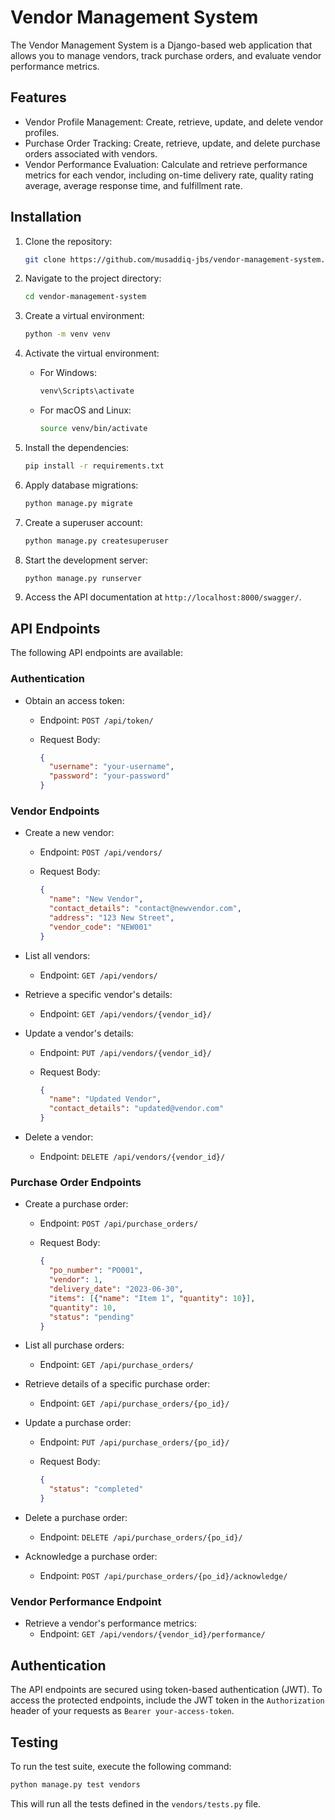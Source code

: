 # Vendor Management System

The Vendor Management System is a Django-based web application that allows you to manage vendors, track purchase orders, and evaluate vendor performance metrics.

## Features

- Vendor Profile Management: Create, retrieve, update, and delete vendor profiles.
- Purchase Order Tracking: Create, retrieve, update, and delete purchase orders associated with vendors.
- Vendor Performance Evaluation: Calculate and retrieve performance metrics for each vendor, including on-time delivery rate, quality rating average, average response time, and fulfillment rate.

## Installation

1. Clone the repository:

   ```bash
   git clone https://github.com/musaddiq-jbs/vendor-management-system.git
   ```

2. Navigate to the project directory:

   ```bash
   cd vendor-management-system
   ```

3. Create a virtual environment:

   ```bash
   python -m venv venv
   ```

4. Activate the virtual environment:
   - For Windows:

     ```bash
     venv\Scripts\activate
     ```

   - For macOS and Linux:

     ```bash
     source venv/bin/activate
     ```

5. Install the dependencies:

   ```bash
   pip install -r requirements.txt
   ```

6. Apply database migrations:

   ```bash
   python manage.py migrate
   ```

7. Create a superuser account:

   ```bash
   python manage.py createsuperuser
   ```

8. Start the development server:

   ```bash
   python manage.py runserver
   ```

9. Access the API documentation at `http://localhost:8000/swagger/`.

## API Endpoints

The following API endpoints are available:

### Authentication

- Obtain an access token:
  - Endpoint: `POST /api/token/`
  - Request Body:

    ```json
    {
      "username": "your-username",
      "password": "your-password"
    }
    ```

### Vendor Endpoints

- Create a new vendor:
  - Endpoint: `POST /api/vendors/`
  - Request Body:

    ```json
    {
      "name": "New Vendor",
      "contact_details": "contact@newvendor.com",
      "address": "123 New Street",
      "vendor_code": "NEW001"
    }
    ```

- List all vendors:
  - Endpoint: `GET /api/vendors/`

- Retrieve a specific vendor's details:
  - Endpoint: `GET /api/vendors/{vendor_id}/`

- Update a vendor's details:
  - Endpoint: `PUT /api/vendors/{vendor_id}/`
  - Request Body:

    ```json
    {
      "name": "Updated Vendor",
      "contact_details": "updated@vendor.com"
    }
    ```

- Delete a vendor:
  - Endpoint: `DELETE /api/vendors/{vendor_id}/`

### Purchase Order Endpoints

- Create a purchase order:
  - Endpoint: `POST /api/purchase_orders/`
  - Request Body:

    ```json
    {
      "po_number": "PO001",
      "vendor": 1,
      "delivery_date": "2023-06-30",
      "items": [{"name": "Item 1", "quantity": 10}],
      "quantity": 10,
      "status": "pending"
    }
    ```

- List all purchase orders:
  - Endpoint: `GET /api/purchase_orders/`

- Retrieve details of a specific purchase order:
  - Endpoint: `GET /api/purchase_orders/{po_id}/`

- Update a purchase order:
  - Endpoint: `PUT /api/purchase_orders/{po_id}/`
  - Request Body:

    ```json
    {
      "status": "completed"
    }
    ```

- Delete a purchase order:
  - Endpoint: `DELETE /api/purchase_orders/{po_id}/`

- Acknowledge a purchase order:
  - Endpoint: `POST /api/purchase_orders/{po_id}/acknowledge/`

### Vendor Performance Endpoint

- Retrieve a vendor's performance metrics:
  - Endpoint: `GET /api/vendors/{vendor_id}/performance/`

## Authentication

The API endpoints are secured using token-based authentication (JWT). To access the protected endpoints, include the JWT token in the `Authorization` header of your requests as `Bearer your-access-token`.

## Testing

To run the test suite, execute the following command:

```bash
python manage.py test vendors
```

This will run all the tests defined in the `vendors/tests.py` file.
